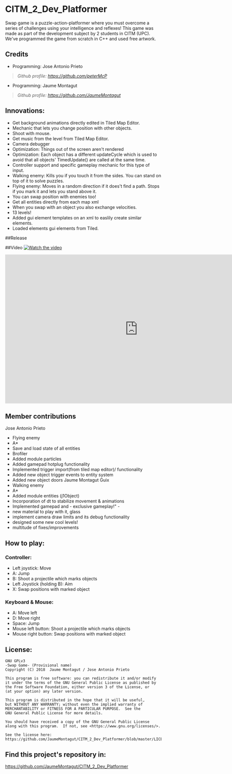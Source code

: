 ﻿# CITM_2_Dev_Platformer
Swap game is a puzzle-action-platformer where you must overcome a series of challenges using your intelligence and reflexes!
This game was made as part of the development subject by 2 students in CITM (UPC). We've programmed the game from scratch in C++ and used free artwork.

## Credits
- Programming: Jose Antonio Prieto
> _Github profile: https://github.com/peterMcP_

- Programming: Jaume Montagut
> _Github profile: https://github.com/JaumeMontagut_

## Innovations:
- Get background animations directly edited in Tiled Map Editor.
- Mechanic that lets you change position with other objects.
- Shoot with mouse.
- Get music from the level from Tiled Map Editor.
- Camera debugger
- Optimization: Things out of the screen aren't rendered
- Optimization: Each object has a different updateCycle which is used to avoid that all objects' TimedUpdate() are called at the same time.
- Controller support and specific gameplay mechanic for this type of input.
- Walking enemy: Kills you if you touch it from the sides. You can stand on top of it to solve puzzles.
- Flying enemy: Moves in a random direction if it does't find a path. Stops if you mark it and lets you stand above it.
- You can swap position with enemies too!
- Get all entities directly from each map xml
- When you swap with an object you also exchange velocities.
- 13 levels!
- Added gui element templates on an xml to easlily create similar elements.
- Loaded elements gui elements from Tiled.

##Release

##Video
[![Watch the video](https://youtu.be/gLZghKCW6RY)](https://youtu.be/gLZghKCW6RY)

<iframe width="854" height="480" src="https://youtu.be/gLZghKCW6RY" frameborder="0" allow="autoplay; encrypted-media" allowfullscreen></iframe>

## Member contributions
Jose Antonio Prieto
- Flying enemy
- A*
- Save and load state of all entities
- Brofiler
- Added module particles
- Added gamepad hotplug functionality
- Implemented trigger import(from tiled map editor)/ functionality
- Added new object trigger events to entity system
- Added new object doors
Jaume Montagut Guix
- Walking enemy
- A*
- Added module entities (j1Object)
- Incorporation of dt to stabilize movement & animations
- Implemented gamepad and - exclusive gameplay!" -
- new material to play with it, glass
- implement camera draw limits and its debug functionality
- designed some new cool levels!
- multitude of fixes/improvements

## How to play:
### Controller:
- Left joystick: Move
- A: Jump
- B: Shoot a projectile which marks objects
- Left Joystick (holding B): Aim
- X: Swap positions with marked object

### Keyboard & Mouse:
- A: Move left
- D: Move right
- Space: Jump
- Mouse left button: Shoot a projectile which marks objects
- Mouse right button: Swap positions with marked object

## License:
	GNU GPLv3
	-Swap Game- (Provisional name)
    Copyright (C) 2018  Jaume Montagut / Jose Antonio Prieto

    This program is free software: you can redistribute it and/or modify
    it under the terms of the GNU General Public License as published by
    the Free Software Foundation, either version 3 of the License, or
    (at your option) any later version.

    This program is distributed in the hope that it will be useful,
    but WITHOUT ANY WARRANTY; without even the implied warranty of
    MERCHANTABILITY or FITNESS FOR A PARTICULAR PURPOSE.  See the
    GNU General Public License for more details.

    You should have received a copy of the GNU General Public License
    along with this program.  If not, see <https://www.gnu.org/licenses/>.
	
	See the license here: https://github.com/JaumeMontagut/CITM_2_Dev_Platformer/blob/master/LICENSE

## Find this project's repository in:
https://github.com/JaumeMontagut/CITM_2_Dev_Platformer
